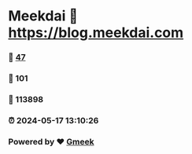 # Meekdai :link: https://blog.meekdai.com 
### :page_facing_up: [47](https://blog.meekdai.com/tag.html) 
### :speech_balloon: 101 
### :hibiscus: 113898 
### :alarm_clock: 2024-05-17 13:10:26 
### Powered by :heart: [Gmeek](https://github.com/Meekdai/Gmeek)
